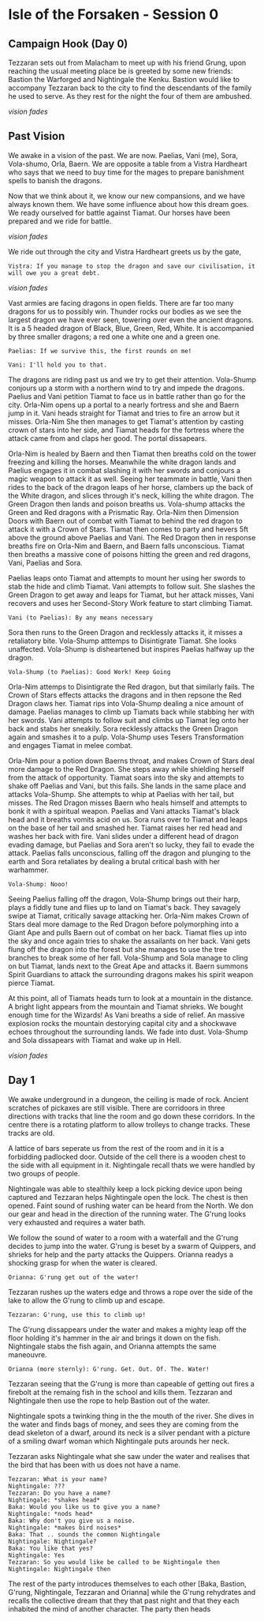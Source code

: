 # Isle of the Forsaken - Session 0 

## Campaign Hook (Day 0) 

Tezzaran sets out from Malacham to meet up with his friend Grung, upon reaching the usual meeting place be is greeted by some new friends: Bastion the Warforged and Nightingale the Kenku. Bastion would like to accompany Tezzaran back to the city to find the descendants of the family he used to serve. As they rest for the night the four of them are ambushed.

*vision fades*

## Past Vision
We awake in a vision of the past. We are now. Paelias, Vani (me), Sora, Vola-shumo, Orla, Baern. We are opposite a table from a Vistra Hardheart who says that we need to buy time for the mages to prepare banishment spells to banish the dragons. 

Now that we think about it, we know our new compansions, and we have always known them. We have some influence about how this dream goes. We ready ourselved for battle against Tiamat. Our horses have been prepared and we ride for battle. 

*vision fades*

We ride out through the city and Vistra Hardheart greets us by the gate, 
~~~
Vistra: If you manage to stop the dragon and save our civilisation, it will owe you a great debt.
~~~
*vision fades*

Vast armies are facing dragons in open fields. There are far too many dragons for us to possibly win. Thunder rocks our bodies as we see the largest dragon we have ever seen, towering over even the ancient dragons. It is a 5 headed dragon of Black, Blue, Green, Red, White. It is accompanied by three smaller dragons; a red one a white one and a green one.  

~~~
Paelias: If we survive this, the first rounds on me!

Vani: I'll hold you to that. 
~~~
The dragons are riding past us and we try to get their attention. Vola-Shump conjours up a storm with a northern wind to try and impede the dragons. Paelius and Vani petition Tiamat to face us in battle rather than go for the city. Orla-Nim opens up a portal to a nearly fortress and she and Baern jump in it. Vani heads straight for Tiamat and tries to fire an arrow but it misses. Orla-Nim She then manages to get Tiamat's attention by casting crown of stars into her side, and Tiamat heads for the fortress where the attack came from and claps her good. The portal dissapears.

Orla-Nim is healed by Baern and then Tiamat then breaths cold on the tower freezing and killing the horses. Meanwhile the white dragon lands and Paelius engages it in combat slashing it with her swords and conjours a magic weapon to attack it as well. Seeing her teammate in battle, Vani then rides to the back of the dragon leaps of her horse, clambers up the back of the White dragon, and slices through it's neck, killing the white dragon. The Green Dragon then lands and poison breaths us. Vola-shump attacks the Green and Red dragons with a Prismatic Ray. Orla-Nim then Dimension Doors with Baern out of combat with Tiamat to behind the red dragon to attack it with a Crown of Stars. Tiamat then comes to party and hevers 5ft above the ground above Paelias and Vani. The Red Dragon then in response breaths fire on Orla-Nim and Baern, and Baern falls unconscious. Tiamat then breaths a massive cone of poisons hitting the green and red dragons, Vani, Paelias and Sora.

Paelias leaps onto Tiamat and attempts to mount her using her swords to stab the hide and climb Tiamat. Vani attempts to follow suit. She slashes the Green Dragon to get away and leaps for Tiamat, but her attack misses, Vani recovers and uses her Second-Story Work feature to start climbing Tiamat.   
~~~
Vani (to Paelias): By any means necessary 
~~~
Sora then runs to the Green Dragon and recklessly attacks it, it misses a retaliatory bite. Vola-Shump atttemps to Disintigrate Tiamat. She looks unaffected. Vola-Shump is disheartened but inspires Paelias halfway up the dragon. 
~~~
Vola-Shump (to Paelias): Good Work! Keep Going
~~~
Orla-Nim attemps to Disintigrate the Red dragon, but that similarly fails. The Crown of Stars effects attacks the dragons and in then repsone the Red Dragon claws her. Tiamat rips into Vola-Shump dealing a nice amount of damage. Paelias manages to climb up Tiamats back while stabbing her with her swords. Vani attempts to follow suit and climbs up Tiamat leg onto her back and stabs her sneakily. Sora recklessly attacks the Green Dragon again and smashes it to a pulp. Vola-Shump uses Tesers Transformation and engages Tiamat in melee combat. 

Orla-Nim pour a potion down Baerns throat, and makes Crown of Stars deal more damage to the Red Dragon. She steps away while shielding herself from the attack of opportunity. Tiamat soars into the sky and attempts to shake off Paelias and Vani, but this fails. She lands in the same place and attacks Vola-Shump. She attempts to whip at Paelias with her tail, but misses. The Red Dragon misses Baern who heals himself and attempts to bonk it with a spiritual weapon. Paelias and Vani attacks Tiamat's black head and it breaths vomits acid on us. Sora runs over to Tiamat and leaps on the base of her tail and smashed her. Tiamat raises her red head and washes her back with fire. Vani slides under a different head of dragon evading damage, but Paelias and Sora aren't so lucky, they fail to evade the attack. Paelias falls unconscious, falling off the dragon and plunging to the earth and Sora retaliates by dealing a brutal critical bash with her warhammer. 

~~~
Vola-Shump: Nooo!
~~~
Seeing Paelius falling off the dragon, Vola-Shump brings out their harp, plays a fiddly tune and flies up to land on Tiamat's back. They savagely swipe at Tiamat, critically savage attacking her. Orla-Nim makes Crown of Stars deal more damage to the Red Dragon before polymorphing into a Giant Ape and pulls Baern out of combat on her back. Tiamat flies up into the sky and once again tries to shake the assailants on her back. Vani gets flung off the dragon into the forest but she manages to use the tree branches to break some of her fall. Vola-Shump and Sola manage to cling on but Tiamat, lands next to the Great Ape and attacks it. Baern summons Spirit Guardians to attack the surrounding dragons makes his spirit weapon pierce Tiamat. 


At this point, all of Tiamats heads turn to look at a mountain in the distance. A bright light appears from the mountain and Tiamat shrieks. We bought enough time for the Wizards! As Vani breaths a side of relief. An massive explosion rocks the mountain destorying capital city and a shockwave echoes throughout the surrounding lands. We fade into dust. Vola-Shump and Sola dissapears with Tiamat and wake up in Hell.

*vision fades*

## Day 1 

We awake underground in a dungeon, the ceiling is made of rock. Ancient scratches of pickaxes are still visible. There are corridoors in three directions with tracks that line the room and go down these corridors. In the centre there is a rotating platform to allow trolleys to change tracks. These tracks are old. 

A lattice of bars seperate us from the rest of the room and in it is a forbidding padlocked door. Outside of the cell there is a wooden chest to the side with all equipment in it. Nightingale recall thats we were handled by two groups of people. 

Nightingale was able to stealthily keep a lock picking device upon being captured and Tezzaran helps Nightingale open the lock. The chest is then opened. Faint sound of rushing water can be heard from the North. We don our gear and head in the direction of the running water. The G'rung looks very exhausted and requires a water bath. 

We follow the sound of water to a room with a waterfall and the G'rung decides to jump into the water. G'rung is beset by a swarm of Quippers, and shrieks for help and the party attacks the Quippers. Orianna readys a shocking grasp for when the water is cleared. 
~~~
Orianna: G'rung get out of the water!
~~~
Tezzaran rushes up the waters edge and throws a rope over the side of the lake to allow the G'rung to climb up and escape. 
~~~
Tezzaran: G'rung, use this to climb up!
~~~
The G'rung dissappears under the water and makes a mighty leap off the floor holding it's hammer in the air and brings it down on the fish. Nightingale stabs the fish again, and Orianna attempts the same maneouvre.
~~~
Orianna (more sternly): G'rung. Get. Out. Of. The. Water!
~~~

Tezzaran seeing that the G'rung is more than capeable of getting out fires a firebolt at the remaing fish in the school and kills them. Tezzaran and Nightingale then use the rope to help Bastion out of the water. 

Nightingale spots a twinking thing in the the mouth of the river. She dives in the water and finds bags of money, and sees they are coming from the dead skeleton of a dwarf, around its neck is a silver pendant with a picture of a smiling dwarf woman which Nightingale puts arounds her neck.

Tezzaran asks Nightingale what she saw under the water and realises that the bird that has been with us does not have a name.
~~~
Tezzaran: What is your name? 
Nightingale: ??? 
Tezzaran: Do you have a name?
Nightingale: *shakes head* 
Baka: Would you like us to give you a name?
Nightingale: *nods head* 
Baka: Why don't you give us a noise. 
Nightingale: *makes bird noises* 
Baka: That .. sounds the common Nightingale
Nightingale: Nightingale?
Baka: You like that yes?
Nightingale: Yes
Tezzaran: So you would like be called to be Nightingale then 
Nightingale: Nightingale then
~~~

The rest of the party introduces themselves to each other [Baka, Bastion, G'rung, Nightingale, Tezzaran and Orianna]
while the G'rung rehydrates and recalls the collective dream that they that past night and that they each inhabited the mind of another character. The party then heads  
